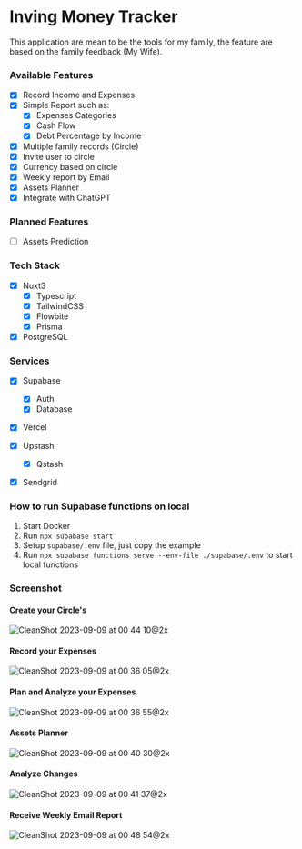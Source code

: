 # Inving Money Tracker
This application are mean to be the tools for my family, the feature are based on the family feedback (My Wife).

### Available Features
- [x] Record Income and Expenses
- [x] Simple Report such as:
  - [x] Expenses Categories
  - [x] Cash Flow
  - [x] Debt Percentage by Income
- [x] Multiple family records (Circle)
- [x] Invite user to circle
- [x] Currency based on circle
- [x] Weekly report by Email
- [x] Assets Planner
- [x] Integrate with ChatGPT

### Planned Features
- [ ] Assets Prediction

### Tech Stack
- [x] Nuxt3
  - [x] Typescript
  - [x] TailwindCSS
  - [x] Flowbite
  - [x] Prisma
- [x] PostgreSQL

### Services
- [x] Supabase
  - [x] Auth
  - [x] Database
- [x] Vercel
- [x] Upstash
  - [x] Qstash
- [x] Sendgrid


### How to run Supabase functions on local
1. Start Docker
2. Run `npx supabase start`
3. Setup `supabase/.env` file, just copy the example 
4. Run `npx supabase functions serve --env-file ./supabase/.env` to start local functions

### Screenshot
#### Create your Circle's
![CleanShot 2023-09-09 at 00 44 10@2x](https://github.com/Zersya/inving-money-tracker/assets/11307389/32326ab1-f24b-4c6d-81d8-8a6f2a3dfb8b)

#### Record your Expenses
![CleanShot 2023-09-09 at 00 36 05@2x](https://github.com/Zersya/inving-money-tracker/assets/11307389/42d6cbc7-685f-4a40-ae3d-d077461071be)

#### Plan and Analyze your Expenses
![CleanShot 2023-09-09 at 00 36 55@2x](https://github.com/Zersya/inving-money-tracker/assets/11307389/b2c3eabc-fb27-439f-be7e-9150f109a0e6)

#### Assets Planner
![CleanShot 2023-09-09 at 00 40 30@2x](https://github.com/Zersya/inving-money-tracker/assets/11307389/20f76a14-986b-4239-a1d2-fefa7456a180)

#### Analyze Changes
![CleanShot 2023-09-09 at 00 41 37@2x](https://github.com/Zersya/inving-money-tracker/assets/11307389/9af58b86-662b-41b1-8328-2998c3978ef3)

#### Receive Weekly Email Report 
![CleanShot 2023-09-09 at 00 48 54@2x](https://github.com/Zersya/inving-money-tracker/assets/11307389/24785833-8e3c-4e73-a2ab-c34fb4dfe19b)


